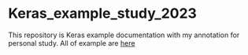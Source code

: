 # Keras_example_study_2023
This repository is Keras example documentation with my annotation for personal study.
All of example are [here](https://keras.io/examples/) 
